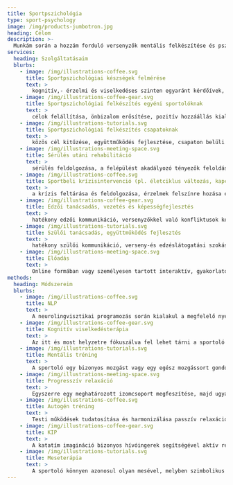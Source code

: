 ```yaml
---
title: Sportpszichológia
type: sport-psychology
image: /img/products-jumbotron.jpg
heading: Célom
description: >-
  Munkám során a hozzám forduló versenyzők mentális felkészítése és pszichés jólléte a legfontosabb, hogy képesek legyenek a fokozott stresszt/nyomást könnyebben feldolgozni, jobban tudjanak önmagukra, a csapattársaikra és az edzői utasításokra koncentrálni és közben élvezetes élménnyé váljon az adott sporttevékenység számukra.
services:
  heading: Szolgáltatásaim
  blurbs:
    - image: /img/illustrations-coffee.svg
      title: Sportpszichológiai készségek felmérése
      text: >
        kognitív,- érzelmi és viselkedéses szinten egyaránt kérdőívek, tesztek, interjú és megfigyelés módszerével
    - image: /img/illustrations-coffee-gear.svg
      title: Sportpszichológiai felkészítés egyéni sportolóknak
      text: >
        célok felállítása, önbizalom erősítése, pozitív hozzáállás kialakítása, feszültség kezelése, figyelem fókuszálása, mentális gyakorlás elsajátítása, mentális felkészülési rutin kialakítása
    - image: /img/illustrations-tutorials.svg
      title: Sportpszichológiai felkészítés csapatoknak
      text: >
        közös cél kitűzése, együttműködés fejlesztése, csapaton belüli konfliktusok feloldása, hatékony kommunikáció kialakítása, optimális versenyállapot kialakítása
    - image: /img/illustrations-meeting-space.svg
      title: Sérülés utáni rehabilitáció
      text: >
        sérülés feldolgozása, a felépülést akadályozó tényezők feloldása, mentális és fizikai ellazulás fejlesztése, pozitív attitűd fenntartása, mentális gyakorlás elsajátítása a könnyebb és gyorsabb visszatérés érdekében
    - image: /img/illustrations-coffee.svg
      title: Sportbeli krízisintervenció (pl. életciklus változás, kapcsolati krízis)
      text: >
        a krízis feltárása és feldolgozása, érzelmek felszínre hozása és verbalizálása, átkeretezés, akcióterv, cselekvés megtervezése
    - image: /img/illustrations-coffee-gear.svg
      title: Edzői tanácsadás, vezetés és képességfejlesztés
      text: >
        hatékony edzői kommunikáció, versenyzőkkel való konfliktusok kezelése, edzői elvárások realizálása, versenyzők motiválása, edzői stressz kezelése, önismeret fejlesztése
    - image: /img/illustrations-tutorials.svg
      title: Szülői tanácsadás, együttműködés fejlesztés
      text: >
        hatékony szülői kommunikáció, verseny-és edzéslátogatási szokás kialakítása, szülői elvárások realizálása, gyermekük motiválása, szülői stressz kezelése, önismeret fejlesztése
    - image: /img/illustrations-meeting-space.svg
      title: Előadás
      text: >
        Online formában vagy személyesen tartott interaktív, gyakorlatokkal kiegészített szakmai előadás versenyzőknek, szülőknek vagy edzőknek sportpszichológiai témákban
methods:
  heading: Módszereim
  blurbs:
    - image: /img/illustrations-coffee.svg
      title: NLP
      text: >
        A neurolingvisztikai programozás során kialakul a megfelelő nyelvhasználat, mely segítségével fenntarthatja a sportoló a pozitív attitűdjét, önbizalmát és a céljai is tiszták és elérhetőek maradnak számára.
    - image: /img/illustrations-coffee-gear.svg
      title: Kognitív viselkedésterápia
      text: >
        Az itt és most helyzetre fókuszálva fel lehet tárni a sportoló gondolati torzításait, negatív hiedelmet, és hogy ezek miért alakultak ki és maradtak fent. Átkeretezéssel és tudatosítással lehetséges változtatni ezeken, hogy egy reálisabb látásmód és adaptívabb problémamegküzdési mód kialakuljon.
    - image: /img/illustrations-tutorials.svg
      title: Mentális tréning
      text: >
        A sportoló egy bizonyos mozgást vagy egy egész mozgássort gondolati szinten hajt végre relaxált állapotban, hogy tökéletesíthesse a mozgását, kijavíthasson egy hibát, és mentális gyakorlással segíthesse a fizikai edzést.
    - image: /img/illustrations-meeting-space.svg
      title: Progresszív relaxáció
      text: >
        Egyszerre egy meghatározott izomcsoport megfeszítése, majd ugyanennek az ellazítása és az átélt érzésekre való koncentráció segíti a sportolót a testi tudatosság és a feszültség lokalizációjának felismerésében.
    - image: /img/illustrations-coffee.svg
      title: Autogén tréning
      text: >
        Testi működések tudatosítása és harmonizálása passzív relaxáció alkalmazásával, mely segíti a sportoló testi-lelki feszültségeinek oldását, a pszichés kapacitás regenerálását és növekedését egyaránt.
    - image: /img/illustrations-coffee-gear.svg
      title: KIP
      text: >
        A katatím imagináció bizonyos hívóingerek segítségével aktív relaxáció során kibontja a sportoló érzelmi tartalmát, megmutatja a félelmeit, és a képek szimbolikáján keresztül a személyiség lehetőséget kap a fejlődésre.
    - image: /img/illustrations-tutorials.svg
      title: Meseterápia
      text: >
        A sportoló könnyen azonosul olyan mesével, melyben szimbolikus formában megtalálhatók a lelkében felmerülő konfliktusok, az életkori krízisek. Egy testhezálló mese vagy történet során felismeri a szenvedése okát és megtalálja annak megoldását is.
---
```

